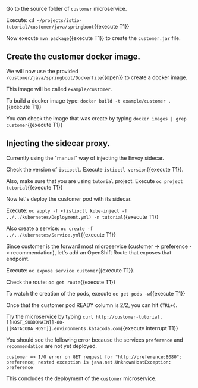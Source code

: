 Go to the source folder of `customer` microservice.

Execute: `cd ~/projects/istio-tutorial/customer/java/springboot`{{execute T1}}

Now execute `mvn package`{{execute T1}} to create the `customer.jar` file.

## Create the customer docker image.

We will now use the provided `/customer/java/springboot/Dockerfile`{{open}} to create a docker image.

This image will be called `example/customer`.

To build a docker image type: `docker build -t example/customer .`{{execute T1}}

You can check the image that was create by typing `docker images | grep customer`{{execute T1}}

## Injecting the sidecar proxy.

Currently using the "manual" way of injecting the Envoy sidecar.

Check the version of `istioctl`. Execute `istioctl version`{{execute T1}}.

Also, make sure that you are using `tutorial` project. Execute `oc project tutorial`{{execute T1}}

Now let's deploy the customer pod with its sidecar.

Execute: `oc apply -f <(istioctl kube-inject -f ../../kubernetes/Deployment.yml) -n tutorial`{{execute T1}}

Also create a service: `oc create -f ../../kubernetes/Service.yml`{{execute T1}} 

Since customer is the forward most microservice (customer -> preference -> recommendation), let's add an OpenShift Route that exposes that endpoint.

Execute: `oc expose service customer`{{execute T1}}.

Check the route: `oc get route`{{execute T1}}

To watch the creation of the pods, execute `oc get pods -w`{{execute T1}}

Once that the customer pod READY column is 2/2, you can hit `CTRL+C`. 

Try the microservice by typing `curl http://customer-tutorial.[[HOST_SUBDOMAIN]]-80-[[KATACODA_HOST]].environments.katacoda.com`{{execute interrupt T1}}

You should see the following error because the services `preference` and `recommendation` are not yet deployed.

`customer => I/O error on GET request for "http://preference:8080": preference; nested exception is java.net.UnknownHostException: preference`

This concludes the deployment of the `customer` microservice.
